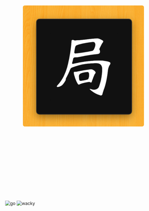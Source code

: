 

<p align="center">
  <img src="https://raw.githubusercontent.com/monsterkodi/go/master/img/icon.png" width="390px" height="390px" style="margin-bottom:160px; border-radius:6px;"/>
</p>
<p>&nbsp;</p>
<p>&nbsp;</p>

![go](img/go.png)
![wacky](img/wacky.png)